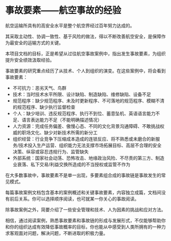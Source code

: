 # 事故要素——航空事故的经验

航空运输所具有的高安全水平是整个航空界经过百年努力达成的。

其采取主动性、协调一致性、基于风险的做法，得以不断改善航空安全，是保障作为最安全的运输方式的关键。

本项目文档的目标，正是希望从过往航空事故案例中，指出发生事故要素，为组织提升安全绩效汲取经验。

事故要素的研究重点经历了从技术、个人到组织的演变。在这些案例中，将会看到事故要素：

 - 不可抗力：恶劣天气、鸟群
 - 技术：当时技术水平所限、设计缺陷、制造缺陷、维修缺陷、设备不足
 - 规范程序：缺少规范程序、未及时更新程序、不可落地的规范程序、模糊不清的规范程序、缺少执行监督检查
 - 个人：缺少培训、违反规范程序、执行不到位、蓄意坠机、英语语言能力不足、语言表达能力不足（不能明确描述情况）
 - 人力资源：完成任务偏差、傲慢心态、不同的文化背景沟通障碍、不敢挑战权威的职场文化、缺少对新技术所需的新分工
 - 组织经营：行业竞争下压缩成本造成的连锁反应、将不熟悉或未磨合的新服务/技术投入生产运营、组织能力无法支撑市场拓展目标、高层不合理的安全决策、纵容或容忍违规行为、监管缺失
 - 外部系统：国家社会动荡、恐怖攻击、地缘政治风险、不尽责的第三方、制造业衰落、私下交易/利益交换所造成的不当授权或监管不作为

在大多数事故中，事故要素不是单一出现，多要素组合成的事故链是事故发生的常见模式。

每篇事故案例文档包含基本的案例概述和关键事故要素，内容独立成篇，文档间没有前后关系。你可以选择顺序阅读，也可就某一你关心的事故阅读。

除事故案例之外，简要介绍了一些安全管理和技术、人为因素的挑战和应对方法。

相信，通过阅读案例，熟悉事故要素和事故链的形成与发展形式，不仅能够帮助你和你的组织达成有效降低事故概率的目标，你也能从中感受到人类所拥有的一种力求客观面对问题，解决问题，不断进取的积极力量。
